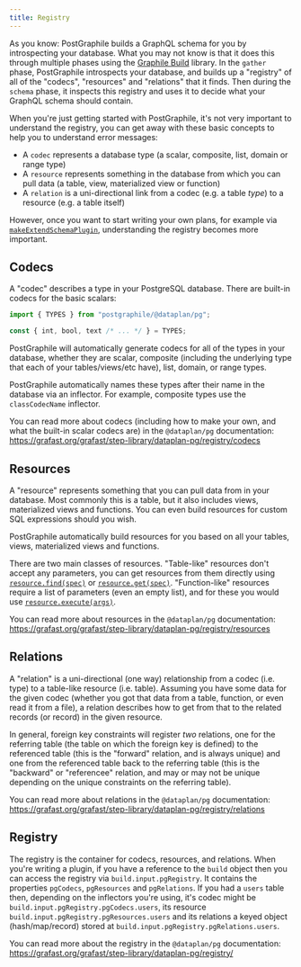 ```yaml
---
title: Registry
---
```


As you know: PostGraphile builds a GraphQL schema for you by introspecting your
database. What you may not know is that it does this through multiple phases
using the [Graphile Build](https://build.graphile.org/graphile-build/) library.
In the `gather` phase, PostGraphile introspects your database, and builds up a
"registry" of all of the "codecs", "resources" and "relations" that it finds.
Then during the `schema` phase, it inspects this registry and uses it to decide
what your GraphQL schema should contain.

When you're just getting started with PostGraphile, it's not very important to
understand the registry, you can get away with these basic concepts to help you
to understand error messages:

- A `codec` represents a database type (a scalar, composite, list, domain or range type)
- A `resource` represents something in the database from which you can pull data (a table, view, materialized view or function)
- A `relation` is a uni-directional link from a codec (e.g. a table _type_) to a resource (e.g. a table itself)

However, once you want to start writing your own plans, for example via
[`makeExtendSchemaPlugin`](./make-extend-schema-plugin.md), understanding the
registry becomes more important.

## Codecs

A "codec" describes a type in your PostgreSQL database. There are built-in
codecs for the basic scalars:

```ts
import { TYPES } from "postgraphile/@dataplan/pg";

const { int, bool, text /* ... */ } = TYPES;
```

PostGraphile will automatically generate codecs for all of the types in your
database, whether they are scalar, composite (including the underlying type
that each of your tables/views/etc have), list, domain, or range types.

PostGraphile automatically names these types after their name in the database
via an inflector. For example, composite types use the `classCodecName`
inflector.

You can read more about codecs (including how to make your own, and what the
built-in scalar codecs are) in the `@dataplan/pg` documentation:
https://grafast.org/grafast/step-library/dataplan-pg/registry/codecs

## Resources

A "resource" represents something that you can pull data from in your database.
Most commonly this is a table, but it also includes views, materialized views
and functions. You can even build resources for custom SQL expressions should
you wish.

PostGraphile automatically build resources for you based on all your tables,
views, materialized views and functions.

There are two main classes of resources. "Table-like" resources don't accept
any parameters, you can get resources from them directly using
[`resource.find(spec)`](https://grafast.org/grafast/step-library/dataplan-pg/registry/resources#resourcefindspec)
or
[`resource.get(spec)`](https://grafast.org/grafast/step-library/dataplan-pg/registry/resources#resourcegetspec).
"Function-like" resources require a list of parameters (even an empty list),
and for these you would use
[`resource.execute(args)`](https://grafast.org/grafast/step-library/dataplan-pg/registry/resources#resourcefindspec).

You can read more about resources in the `@dataplan/pg` documentation:
https://grafast.org/grafast/step-library/dataplan-pg/registry/resources

## Relations

A "relation" is a uni-directional (one way) relationship from a codec (i.e.
type) to a table-like resource (i.e. table). Assuming you have some data for
the given codec (whether you got that data from a table, function, or even read
it from a file), a relation describes how to get from that to the related
records (or record) in the given resource.

In general, foreign key constraints will register _two_ relations, one for the
referring table (the table on which the foreign key is defined) to the
referenced table (this is the "forward" relation, and is always unique) and one
from the referenced table back to the referring table (this is the "backward"
or "referencee" relation, and may or may not be unique depending on the unique
constraints on the referring table).

You can read more about relations in the `@dataplan/pg` documentation:
https://grafast.org/grafast/step-library/dataplan-pg/registry/relations

## Registry

The registry is the container for codecs, resources, and relations. When you're
writing a plugin, if you have a reference to the `build` object then you can
access the registry via `build.input.pgRegistry`. It contains the properties
`pgCodecs`, `pgResources` and `pgRelations`. If you had a `users` table then,
depending on the inflectors you're using, it's codec might be
`build.input.pgRegistry.pgCodecs.users`, its resource
`build.input.pgRegistry.pgResources.users` and its relations a keyed object
(hash/map/record) stored at `build.input.pgRegistry.pgRelations.users`.

You can read more about the registry in the `@dataplan/pg` documentation:
https://grafast.org/grafast/step-library/dataplan-pg/registry/
